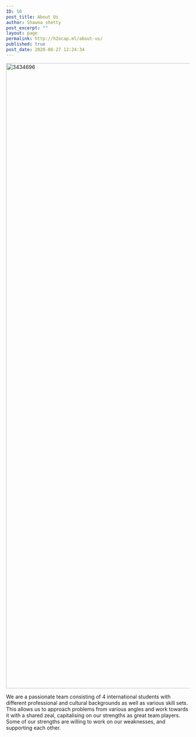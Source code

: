 ```yaml
---
ID: 50
post_title: About Us
author: Shawna shetty
post_excerpt: ""
layout: page
permalink: http://h2ocap.ml/about-us/
published: true
post_date: 2020-08-27 12:24:34
---
```

<!-- wp:themify-builder/canvas /--><!--themify_builder_static--><img loading="lazy" width="2560" height="1709" src="http://h2ocap.ml/wp-content/uploads/2020/09/3434696-2-scaled.jpg" title="3434696" alt="3434696" srcset="http://h2ocap.ml/wp-content/uploads/2020/09/3434696-2-scaled.jpg 2560w, http://h2ocap.ml/wp-content/uploads/2020/09/3434696-2-300x200.jpg 300w, http://h2ocap.ml/wp-content/uploads/2020/09/3434696-2-1024x683.jpg 1024w, http://h2ocap.ml/wp-content/uploads/2020/09/3434696-2-768x513.jpg 768w" sizes="(max-width: 2560px) 100vw, 2560px" />
<p>We are a passionate team consisting of 4 international students with different professional and cultural backgrounds as well as various skill sets. This allows us to approach problems from various angles and work towards it with a shared zeal, capitalising on our strengths as great team players. Some of our strengths are willing to work on our weaknesses, and supporting each other. </p><!--/themify_builder_static-->